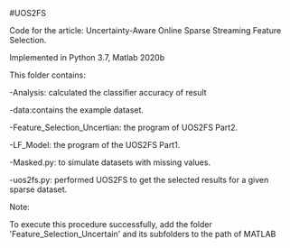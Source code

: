 #UOS2FS

Code for the article: Uncertainty-Aware Online Sparse Streaming Feature Selection.

Implemented in Python 3.7, Matlab 2020b

This folder contains:

-Analysis: calculated the classifier accuracy of result

-data:contains the example dataset.

-Feature_Selection_Uncertian: the program of UOS2FS Part2.

-LF_Model: the program of the UOS2FS Part1.

-Masked.py: to simulate datasets with missing values.

-uos2fs.py: performed UOS2FS to get the selected results for a given sparse dataset.



Note:

To execute this procedure successfully, add the folder 'Feature_Selection_Uncertain' and its subfolders to the path of MATLAB

